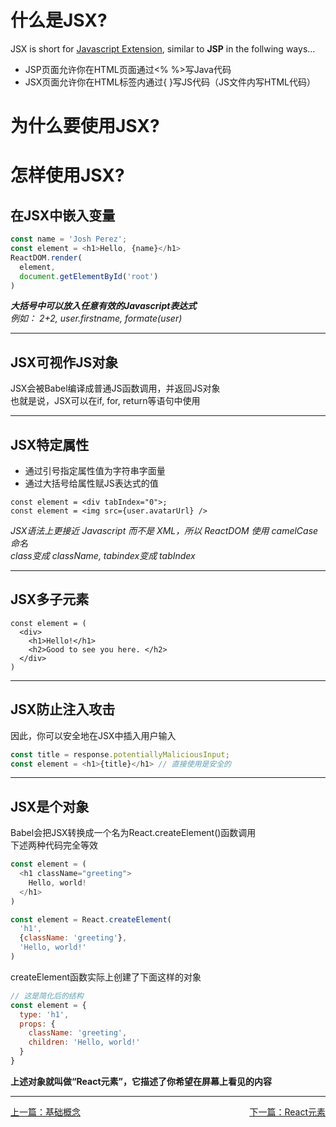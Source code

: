 # 什么是JSX?
JSX is short for <u>Javascript Extension</u>, similar to **JSP** in the follwing ways...  
- JSP页面允许你在HTML页面通过<% %>写Java代码 
- JSX页面允许你在HTML标签内通过{ }写JS代码（JS文件内写HTML代码）
# 为什么要使用JSX?
# 怎样使用JSX?
## 在JSX中嵌入变量
````javascript
const name = 'Josh Perez';
const element = <h1>Hello, {name}</h1>
ReactDOM.render(
  element,
  document.getElementById('root')
) 
````
***大括号中可以放入任意有效的Javascript表达式***  
*例如： 2+2, user.firstname, formate(user)*  
***
## JSX可视作JS对象
JSX会被Babel编译成普通JS函数调用，并返回JS对象  
也就是说，JSX可以在if, for, return等语句中使用  
***
## JSX特定属性
- 通过引号指定属性值为字符串字面量
- 通过大括号给属性赋JS表达式的值
````JSX
const element = <div tabIndex="0">;
const element = <img src={user.avatarUrl} />
````
*JSX语法上更接近 Javascript 而不是 XML，所以 ReactDOM 使用 camelCase 命名*  
*class变成 className, tabindex变成 tabIndex*
***
## JSX多子元素

````JSX
const element = (
  <div>
    <h1>Hello!</h1>
    <h2>Good to see you here. </h2>
  </div>
)
````
***
## JSX防止注入攻击
因此，你可以安全地在JSX中插入用户输入
````javascript
const title = response.potentiallyMaliciousInput;
const element = <h1>{title}</h1> // 直接使用是安全的
````
***
## JSX是个对象
Babel会把JSX转换成一个名为React.createElement()函数调用  
下述两种代码完全等效
````javascript
const element = (
  <h1 className="greeting">
    Hello, world!
  </h1>
)
````
````javascript
const element = React.createElement(
  'h1',
  {className: 'greeting'},
  'Hello, world!'
)
````
createElement函数实际上创建了下面这样的对象
````javascript
// 这是简化后的结构
const element = {
  type: 'h1',
  props: {
    className: 'greeting',
    children: 'Hello, world!'
  }
}
````
**上述对象就叫做“React元素”，它描述了你希望在屏幕上看见的内容**
***
[上一篇：基础概念](./01%20Concept.md)
<u style="float:right;">[下一篇：React元素](./03%20React%20Element.md)</u>